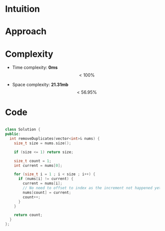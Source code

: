 # Intuition
<!-- Describe your first thoughts on how to solve this problem. -->

# Approach
<!-- Describe your approach to solving the problem. -->

# Complexity
- Time complexity: **0ms** $$ < 100\% $$ 
<!-- Add your time complexity here, e.g. $$O(n)$$ -->

- Space complexity: **21.31mb** $$ < 56.95\% $$
<!-- Add your space complexity here, e.g. $$O(n)$$ -->

# Code
```cpp []

class Solution {
public:
  int removeDuplicates(vector<int>& nums) {
    size_t size = nums.size();

    if (size <= 1) return size;

    size_t count = 1;
    int current = nums[0];

    for (size_t i = 1 ; i < size ; i++) {
      if (nums[i] != current) {
        current = nums[i];
        // No need to offset to index as the increment not happened yet
        nums[count] = current; 
        count++;
      }
    }

    return count;
  }
};
```
